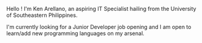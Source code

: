 Hello ! I'm Ken Arellano, an aspiring IT Specialist hailing from the University of Southeastern Philippines.

I'm currently looking for a Junior Developer job opening and I am open to learn/add new programming languages on my arsenal.
